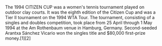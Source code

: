 The 1994 CITIZEN CUP was a women's tennis tournament played on outdoor clay courts. It was the eighth edition of the Citizen Cup and was a Tier II tournament on the 1994 WTA Tour. The tournament, consisting of a singles and doubles competition, took place from 25 April through 1 May 1994 at the Am Rothenbaum venue in Hamburg, Germany. Second-seeded Arantxa Sánchez Vicario won the singles title and $80,000 first-prize money.[1][2]
